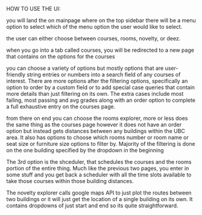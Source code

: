HOW TO USE THE UI:

you will land the on mainpage where on the top sidebar there will be a menu option to select which of the 
menu option the user would like to select.

the user can either choose between courses, rooms, novelty, or deez.

when you go into a tab called courses, you will be redirected to a new page that contains on the options for the courses

you can choose a variety of options but mostly options that are user-friendly string entries or numbers into a search field
of any courses of interest. There are more options after the filtering options, specifically an option to order by a custom field
or to add special case queries that contain more details than just filtering on its own. The extra cases include most failing, most passing and avg grades along with an order option to complete a full exhaustive entry on the courses page.

from there on end you can choose the rooms explorer, more or less does the same thing as the courses page however it does not have an order option but instead gets distances between any buildings within the UBC area. It also has options to choose which rooms number or room name or seat size or furniture size options to filter by. Majority of the filtering is done on the one building specified by the dropdown in the beginning

The 3rd option is the shceduler, that schedules the courses and the rooms portion of the entire thing. Much like the previous two pages, you enter in some stuff and you get back a scheduler with all the time slots available to take those courses within those building distances.

The novelty explorer calls google maps API to just plot the routes between two buildings or it will just get the location of a single building on its own. It contains dropdowns of just start and end so its quite straightforward.